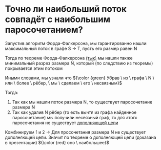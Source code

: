 # Точно ли наибольший поток совпадёт с наибольшим паросочетанием?

Запустив алгоритм Форда-Фалкерсона, мы гарантированно нашли максимальный поток в графе S -> T, пусть его размер равен N

Тогда по теореме Форда-Фалкерсона [(тык)](https://ru.wikipedia.org/wiki/Теорема_Форда_—_Фалкерсона) мы нашли также минимальный разрез размера N, который (по следствию из теоремы) покрывается этим потоком

Иными словами, мы узнали что ${\color {green} Убрав \ из \ графа \ N \ или \ более \ рёбер, \ мы \ сделаем \ его \ несвязным}$

Тогда:
1) Так как мы нашли поток размера N, то существует паросочетание размера N
2) Так как удалив N рёбер (то есть вычтя из графа найденное паросочетание) мы получили несвязный граф, то для этого паросочетания не существует [дополняющей цепи](https://neerc.ifmo.ru/wiki/index.php?title=%D0%9F%D0%B0%D1%80%D0%BE%D1%81%D0%BE%D1%87%D0%B5%D1%82%D0%B0%D0%BD%D0%B8%D1%8F:_%D0%BE%D1%81%D0%BD%D0%BE%D0%B2%D0%BD%D1%8B%D0%B5_%D0%BE%D0%BF%D1%80%D0%B5%D0%B4%D0%B5%D0%BB%D0%B5%D0%BD%D0%B8%D1%8F,_%D1%82%D0%B5%D0%BE%D1%80%D0%B5%D0%BC%D0%B0_%D0%BE_%D0%BC%D0%B0%D0%BA%D1%81%D0%B8%D0%BC%D0%B0%D0%BB%D1%8C%D0%BD%D0%BE%D0%BC_%D0%BF%D0%B0%D1%80%D0%BE%D1%81%D0%BE%D1%87%D0%B5%D1%82%D0%B0%D0%BD%D0%B8%D0%B8_%D0%B8_%D0%B4%D0%BE%D0%BF%D0%BE%D0%BB%D0%BD%D1%8F%D1%8E%D1%89%D0%B8%D1%85_%D1%86%D0%B5%D0%BF%D1%8F%D1%85#:~:text=%D0%94%D0%BE%D0%BF%D0%BE%D0%BB%D0%BD%D1%8F%D1%8E%D1%89%D0%B0%D1%8F%20%D1%86%D0%B5%D0%BF%D1%8C%20(%D0%B8%D0%BB%D0%B8%20%D1%83%D0%B2%D0%B5%D0%BB%D0%B8%D1%87%D0%B8%D0%B2%D0%B0%D1%8E%D1%89%D0%B0%D1%8F%20%D1%86%D0%B5%D0%BF%D1%8C)%20(%D0%B0%D0%BD%D0%B3%D0%BB.%20augmenting%20path)%20%E2%80%94%20%D1%87%D0%B5%D1%80%D0%B5%D0%B4%D1%83%D1%8E%D1%89%D0%B0%D1%8F%D1%81%D1%8F%20%D1%86%D0%B5%D0%BF%D1%8C%2C%20%D1%83%20%D0%BA%D0%BE%D1%82%D0%BE%D1%80%D0%BE%D0%B9%20%D0%BE%D0%B1%D0%B0%20%D0%BA%D0%BE%D0%BD%D1%86%D0%B0%20%D1%81%D0%B2%D0%BE%D0%B1%D0%BE%D0%B4%D0%BD%D1%8B.)

 Комбинируем 1 и 2 -> Для просочетания размера N не существует дополняющей цепи. Значит по теореме о дополняющей цепи (доказана в презентации) ${\color {red} оно \ наибольшее}$
